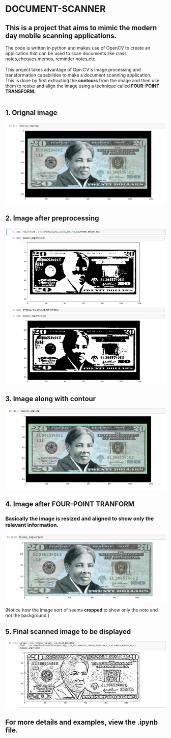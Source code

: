 # DOCUMENT-SCANNER
## This is a project that aims to mimic the modern day mobile scanning applications.
The code is written in python and makes use of OpenCV to create an application that can be used to scan documents like class notes,cheques,memos,
reminder notes,etc.</br>
</br>
This project takes advantage of Opn CV's image processing and transformation capabilities to make a document scanning application.</br>
This is done by first extracting the **contours** from the image and then use them to resixe and align the image using a technique called
**FOUR-POINT TRANSFORM.**</br>
</br>
## 1. Orignal image
<img src="https://github.com/shivamshan/DOCUMENT-SCANNER/blob/master/1.png">
</br>

## 2. Image after preprocessing
<img src="https://github.com/shivamshan/DOCUMENT-SCANNER/blob/master/2.png">
</br>

## 3. Image along with contour
<img src="https://github.com/shivamshan/DOCUMENT-SCANNER/blob/master/3.png">
</br>

## 4. Image after FOUR-POINT TRANFORM
### Basically the image is resized and aligned to show only the relevant information.
<img src="https://github.com/shivamshan/DOCUMENT-SCANNER/blob/master/4.png">

(Notice how the image sort of seems **cropped** to show only the note and not the background.)
</br>

## 5. Final scanned image to be displayed
<img src="https://github.com/shivamshan/DOCUMENT-SCANNER/blob/master/5.png">
</br>

## For more details and examples, view the .ipynb file.
